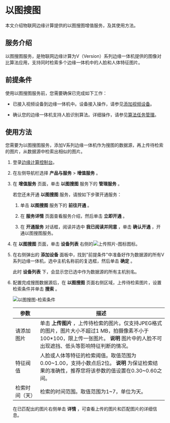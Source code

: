 以图搜图 
=========================

本文介绍物联网边缘计算提供的以图搜图增值服务，及其使用方法。

服务介绍 
-------------------------

以图搜图服务，是物联网边缘计算为V（Version）系列边缘一体机提供的图像对比算法应用，支持同时检索多个边缘一体机中的人脸和人体特征图片。

前提条件 
-------------------------

使用以图搜图服务前，您需要确保已完成如下工作：

* 已接入视频设备到边缘一体机中。设备接入操作，请参见[添加视频设备](/cn.zh-CN/设备接入/设备管理/添加视频设备/创建产品.md)。

  

* 确认您的边缘一体机支持人脸识别算法。详细操作，请参见[算法任务管理](/cn.zh-CN/算法任务管理/概述.md)。

  




使用方法 
-------------------------

您需要为以图搜图服务，添加V系列边缘一体机作为搜图的数据源，再上传待检索的图片，从数据源中检索出相似的图片。

1. 登录[边缘计算控制台](https://iotedge.console.aliyun.com)。

   

2. 在左侧导航栏选择 **产品与服务** \> **增值服务** 。

   

3. 在 **增值服务** 页面，单击 **以图搜图** 服务下的 **管理服务** 。

   若您还未开通 **以图搜图** 服务，请按如下步骤开通服务：
   1. 单击 **以图搜图** 服务下的 **前往开通** 。

      
   
   2. 在 **服务详情** 页面查看服务介绍，然后单击 **立即开通** 。

      
   
   3. 在 **开通服务** 对话框，阅读并选中 **我已阅读并同意** ，单击 **确认开通** ，开通以图搜图服务。

      
   

   

4. 在 **以图搜图** 页面，单击 **设备列表** 右侧的![上传照片-图标 ](https://static-aliyun-doc.oss-accelerate.aliyuncs.com/assets/img/zh-CN/4918316161/p249902.png)图标。

   

5. 在右侧弹出的 **添加设备** 面板中，找到"前提条件"中准备好作为数据源的所有V系列边缘一体机，选中主机名称前的复选框，然后单击 **确定** 。

   此时 **设备列表** 下，会显示您已选中作为数据源的所有主机别名。
   

6. 配置完成搜图数据源后，在 **以图搜图** 页面右侧区域，上传待检索图片，设置检索条件并单击 **搜索** 。

   ![以图搜图-检索条件](https://static-aliyun-doc.oss-accelerate.aliyuncs.com/assets/img/zh-CN/8680746161/p251943.png)
   

   |   参数    |                                                            描述                                                             |
   |---------|---------------------------------------------------------------------------------------------------------------------------|
   | 请添加图片   | 单击 **上传图片** ，上传待检索的图片。仅支持JPEG格式的图片，图片大小不超过1 MB，拍摄像素不小于100\*100，限上传一张图片。 **说明** 图片中的人脸不可出现遮挡、低头等影响特征判断的情况。 |
   | 特征阀值    | 人脸或人体等特征的检索阈值。取值范围为0.00\~1.00，支持小数点后2位。 **说明** 为保证检索结果的准确性，推荐您将该参数的值设置在0.30\~0.60之间。                      |
   | 检索时间（天） | 检索的时间范围。取值范围为1\~7，单位为天。                                                                                                   |

   

   在已匹配出的图片右侧单击 **详情** ，可查看上传的图片和匹配图片的详细信息。
   



